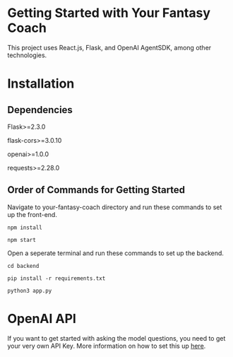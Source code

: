 # Getting Started with Your Fantasy Coach

This project uses React.js, Flask, and OpenAI AgentSDK, among other technologies.

# Installation

## Dependencies 

Flask>=2.3.0

flask-cors>=3.0.10

openai>=1.0.0

requests>=2.28.0

## Order of Commands for Getting Started

Navigate to your-fantasy-coach directory and run these commands to set up the front-end.

``` npm install ```

``` npm start ```

Open a seperate terminal and run these commands to set up the backend.

``` cd backend ```

``` pip install -r requirements.txt ```

``` python3 app.py ```

# OpenAI API

If you want to get started with asking the model questions, you need to get your very own API Key. More information on how to set this up [here](https://platform.openai.com/docs/guides/agents).
